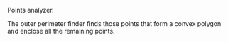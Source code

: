 Points analyzer.

The outer perimeter finder finds those points that form a convex polygon and enclose all the remaining points.